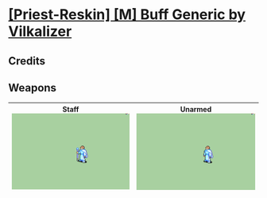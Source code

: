 # [\[Priest-Reskin\] \[M\] Buff Generic by Vilkalizer](./)
## Credits



## Weapons

| <b>Staff</b><br/><img alt="Staff animation" src="./7.%20Staff%20(Buff%20Generic%20Priest)/Staff.gif"/> | <b>Unarmed</b><br/><img alt="Unarmed animation" src="./8.%20Unarmed%20(Buff%20Generic%20Priest)/Unarmed.gif"/> |
| :---: | :---: |
